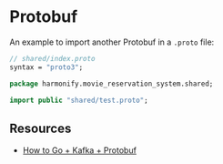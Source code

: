 # Protobuf

An example to import another Protobuf in a `.proto` file:

```proto
// shared/index.proto
syntax = "proto3";

package harmonify.movie_reservation_system.shared;

import public "shared/test.proto";
```

## Resources

- [How to Go + Kafka + Protobuf](https://hashnode.com/post/how-to-use-protobuf-with-golang-and-kafka-cl0e1elcl04mgo5nv93et9uew)
